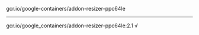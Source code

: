gcr.io/google-containers/addon-resizer-ppc64le 

----
gcr.io/google_containers/addon-resizer-ppc64le:2.1 √

